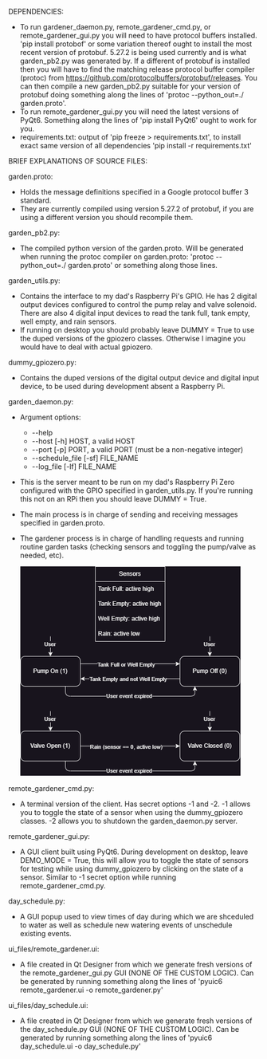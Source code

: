 DEPENDENCIES:
  - To run gardener_daemon.py, remote_gardener_cmd.py, or remote_gardener_gui.py you will need to have protocol buffers installed. 'pip install protobof' or some variation thereof ought to install the most recent version of protobuf. 5.27.2 is being used currently and is what garden_pb2.py was generated by. If a different of protobuf is installed then you will have to find the matching release protocol buffer compiler (protoc) from https://github.com/protocolbuffers/protobuf/releases. You can then compile a new garden_pb2.py suitable for your version of protobuf doing something along the lines of 'protoc --python_out=./ garden.proto'.
  - To run remote_gardener_gui.py you will need the latest versions of PyQt6. Something along the lines of 'pip install PyQt6' ought to work for you.
  - requirements.txt: output of 'pip freeze > requirements.txt', to install exact same version of all dependencies 'pip install -r requirements.txt'

BRIEF EXPLANATIONS OF SOURCE FILES:

garden.proto:
  - Holds the message definitions specified in a Google protocol buffer 3 standard.
  - They are currently compiled using version 5.27.2 of protobuf, if you are using a different version you should recompile them.

garden_pb2.py:
  - The compiled python version of the garden.proto. Will be generated when running the protoc compiler on garden.proto: 'protoc --python_out=./ garden.proto' or something along those lines.

garden_utils.py:
  - Contains the interface to my dad's Raspberry Pi's GPIO. He has 2 digital output devices configured to control the pump relay and valve solenoid. There are also 4 digital input devices to read the tank full, tank empty, well empty, and rain sensors.
  - If running on desktop you should probably leave DUMMY = True to use the duped versions of the gpiozero classes. Otherwise I imagine you would have to deal with actual gpiozero.

dummy_gpiozero.py:
  - Contains the duped versions of the digital output device and digital input device, to be used during development absent a Raspberry Pi.

garden_daemon.py:
  - Argument options:
      - --help
      - --host [-h] HOST, a valid HOST
      - --port [-p] PORT, a valid PORT (must be a non-negative integer)
      - --schedule_file [-sf] FILE_NAME
      - --log_file [-lf] FILE_NAME
  - This is the server meant to be run on my dad's Raspberry Pi Zero configured with the GPIO specified in garden_utils.py. If you're running this not on an RPi then you should leave DUMMY = True.
  - The main process is in charge of sending and receiving messages specified in garden.proto.
  - The gardener process is in charge of handling requests and running routine garden tasks (checking sensors and toggling the pump/valve as needed, etc).

    ![Pump and Valve simple state machines](https://github.com/its-pablo/garden/blob/main/diagrams/pump_valve_state_machine.png)

remote_gardener_cmd.py:
  - A terminal version of the client. Has secret options -1 and -2. -1 allows you to toggle the state of a sensor when using the dummy_gpiozero classes. -2 allows you to shutdown the garden_daemon.py server.

remote_gardener_gui.py:
  - A GUI client built using PyQt6. During development on desktop, leave DEMO_MODE = True, this will allow you to toggle the state of sensors for testing while using dummy_gpiozero by clicking on the state of a sensor. Similar to -1 secret option while running remote_gardener_cmd.py.

day_schedule.py:
  - A GUI popup used to view times of day during which we are shceduled to water as well as schedule new watering events of unschedule existing events.

ui_files/remote_gardener.ui:
  -  A file created in Qt Designer from which we generate fresh versions of the remote_gardener_gui.py GUI (NONE OF THE CUSTOM LOGIC). Can be generated by running something along the lines of 'pyuic6 remote_gardener.ui -o remote_gardener.py'

ui_files/day_schedule.ui:
  - A file created in Qt Designer from which we generate fresh versions of the day_schedule.py GUI (NONE OF THE CUSTOM LOGIC). Can be generated by running something along the lines of 'pyuic6 day_schedule.ui -o day_schedule.py'
